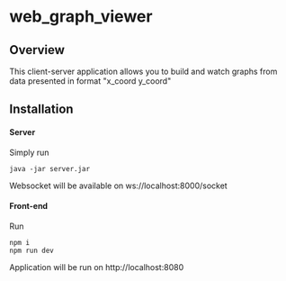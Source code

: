 # web_graph_viewer
## Overview
This client-server application allows you to build and watch graphs from data presented in format "x_coord y_coord"
## Installation
#### Server
Simply run 
```
java -jar server.jar
```
Websocket will be available on ws://localhost:8000/socket
#### Front-end
Run
```
npm i
npm run dev
```
Application will be run on http://localhost:8080
